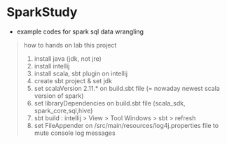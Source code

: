 # SparkStudy

- example codes for spark sql data wrangling

> how to hands on lab this project
> 1. install java (jdk, not jre)
> 2. install intellij
> 3. install scala, sbt plugin on intellij
> 4. create sbt project & set jdk
> 5. set scalaVersion 2.11.* on build.sbt file (= nowaday newest scala version of spark)
> 6. set libraryDependencies on build.sbt file (scala_sdk, spark_core,sql,hive)
> 7. sbt build : intellij > View > Tool Windows > sbt > refresh
> 8. set FileAppender on /src/main/resources/log4j.properties file to mute console log messages
